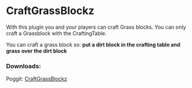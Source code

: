 # CraftGrassBlockz
With this plugin you and your players can craft Grass blocks. You can only craft a Grassblock with the CraftingTable.

You can craft a grass block so: **put a dirt block in the crafting table and grass over the dirt block**


### Downloads:
Poggit: <a href="https://poggit.pmmp.io/ci/supercrafter333/CraftGrassBlockz">CraftGrassBlockz</a>
